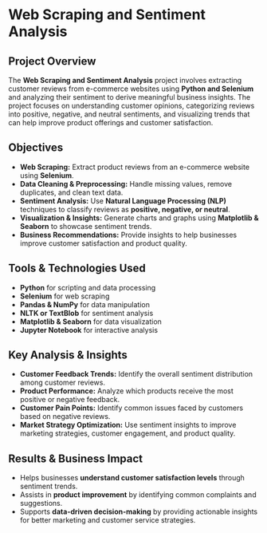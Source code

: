 # **Web Scraping and Sentiment Analysis**

## **Project Overview**
The **Web Scraping and Sentiment Analysis** project involves extracting customer reviews from e-commerce websites using **Python and Selenium** and analyzing their sentiment to derive meaningful business insights. The project focuses on understanding customer opinions, categorizing reviews into positive, negative, and neutral sentiments, and visualizing trends that can help improve product offerings and customer satisfaction.

## **Objectives**
- **Web Scraping:** Extract product reviews from an e-commerce website using **Selenium**.
- **Data Cleaning & Preprocessing:** Handle missing values, remove duplicates, and clean text data.
- **Sentiment Analysis:** Use **Natural Language Processing (NLP)** techniques to classify reviews as **positive, negative, or neutral**.
- **Visualization & Insights:** Generate charts and graphs using **Matplotlib & Seaborn** to showcase sentiment trends.
- **Business Recommendations:** Provide insights to help businesses improve customer satisfaction and product quality.

## **Tools & Technologies Used**
- **Python** for scripting and data processing
- **Selenium** for web scraping
- **Pandas & NumPy** for data manipulation
- **NLTK or TextBlob** for sentiment analysis
- **Matplotlib & Seaborn** for data visualization
- **Jupyter Notebook** for interactive analysis

## **Key Analysis & Insights**
- **Customer Feedback Trends:** Identify the overall sentiment distribution among customer reviews.
- **Product Performance:** Analyze which products receive the most positive or negative feedback.
- **Customer Pain Points:** Identify common issues faced by customers based on negative reviews.
- **Market Strategy Optimization:** Use sentiment insights to improve marketing strategies, customer engagement, and product quality.

## **Results & Business Impact**
- Helps businesses **understand customer satisfaction levels** through sentiment trends.
- Assists in **product improvement** by identifying common complaints and suggestions.
- Supports **data-driven decision-making** by providing actionable insights for better marketing and customer service strategies.
